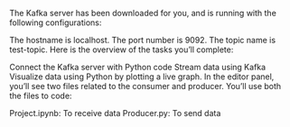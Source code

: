The Kafka server has been downloaded for you, and is running with the following configurations:

The hostname is localhost.
The port number is 9092.
The topic name is test-topic.
Here is the overview of the tasks you’ll complete:

Connect the Kafka server with Python code
Stream data using Kafka
Visualize data using Python by plotting a live graph.
In the editor panel, you’ll see two files related to the consumer and producer. You’ll use both the files to code:

Project.ipynb: To receive data
Producer.py: To send data
